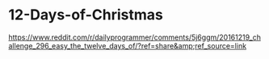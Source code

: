 # 12-Days-of-Christmas
https://www.reddit.com/r/dailyprogrammer/comments/5j6ggm/20161219_challenge_296_easy_the_twelve_days_of/?ref=share&amp;ref_source=link
